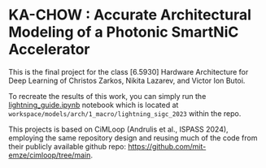 # KA-CHOW : Accurate Architectural Modeling of a Photonic SmartNiC Accelerator

This is the final project for the class [6.5930] Hardware Architecture for Deep Learning of Christos Zarkos, Nikita Lazarev, and Victor Ion Butoi.

To recreate the results of this work, you can simply run the [lightning\_guide.ipynb](https://github.com/czarkos/ka-chow/blob/main/workspace/models/arch/1_macro/lightning_sigc_2023/lightning_guide.ipynb) notebook which is located at `workspace/models/arch/1_macro/lightning_sigc_2023` within the repo.

This projects is based on CiMLoop (Andrulis et al., ISPASS  2024), employing the same repository design and reusing much of the code from their publicly available github repo: https://github.com/mit-emze/cimloop/tree/main.


